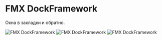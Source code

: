 # FMX DockFramework

Окна в закладки и обратно.

![FMX DockFramework](https://gitlab.com/ivanovsergeyminsk/fmx-dockframework/raw/master/Dock_Framework.png "Screenshot")
![FMX DockFramework](https://gitlab.com/ivanovsergeyminsk/fmx-dockframework/raw/master/Dock_Framework1.png "Screenshot")
![FMX DockFramework](https://gitlab.com/ivanovsergeyminsk/fmx-dockframework/raw/master/Dock_Framework2.png "Screenshot")